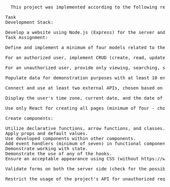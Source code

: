 <pre>
  This project was implemented according to the following requirements:

Task
Development Stack:

Develop a website using Node.js (Express) for the server and React for the client.
Task Assignment:

Define and implement a minimum of four models related to the subject area of previous assignments, utilizing built-in validators and appropriate data types. MongoDB is recommended as the database, but other databases are allowed.

For an authorized user, implement CRUD (create, read, update, delete) operations and the ability to search and sort records. Use React-created forms for adding entries.

For an unauthorized user, provide only viewing, searching, sorting, and authorization functionality.

Populate data for demonstration purposes with at least 10 entries in the list of goods/services/objects/clients.

Connect and use at least two external APIs, chosen based on preference.

Display the user's time zone, current date, and the date of data addition/modification in tables for the user's time zone and UTC.

Use only React for creating all pages (minimum of four - choose any from previous assignments, including a catalog and viewing information about an object from the catalog). Switch between them using a navigation panel.

Create components:

Utilize declarative functions, arrow functions, and classes.
Apply props and default values.
Use developed components within other components.
Add event handlers (minimum of seven) in functional components, class components, with passing parameters to the event handler (3 – login.js, 3 – registration.js, NavBar.js).
Demonstrate working with state.
Demonstrate the use of any of the hooks.
Ensure an acceptable appearance using CSS (without https://www.bootstrapcdn.com/).

Validate forms on both the server side (check for the possibility of email in userController.js) and the client side (Registration.js, Login.js).

Restrict the usage of the project's API for unauthorized requests.
</pre>
